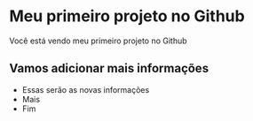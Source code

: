 # Meu primeiro projeto no Github

Você está vendo meu primeiro projeto no Github

## Vamos adicionar mais informações

- Essas serão as novas informações
- Mais
- Fim
